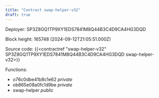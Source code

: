 ```yaml
---
title: "Contract swap-helper-v32"
draft: true
---
```

Deployer: SP3Z8GQ1TP9XY1EDS7841M8Q44B3C4D9CA4HG3DQD


 



Block height: 165748 (2024-09-12T21:05:51.000Z)

Source code: {{<contractref "swap-helper-v32" SP3Z8GQ1TP9XY1EDS7841M8Q44B3C4D9CA4HG3DQD swap-helper-v32>}}

Functions:

* o76c0dbe41b8c1e62 _private_
* ob865e08a0fc1d9be _private_
* swap-helper _public_
